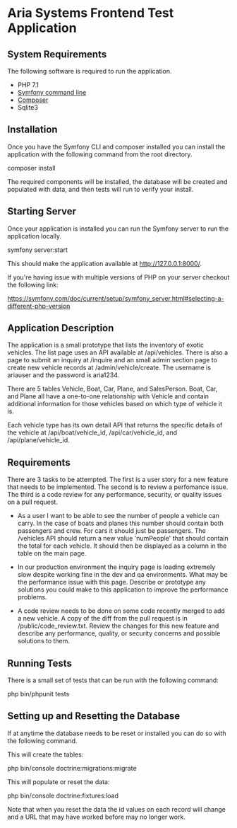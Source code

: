 # Aria Systems Frontend Test Application


## System Requirements

The following software is required to run the application.
* PHP 7.1
* [Symfony command line](https://symfony.com/download "Download Symfony")
* [Composer](https://getcomposer.org/)
* Sqlite3


## Installation

Once you have the Symfony CLI and composer installed you can install the
application with the following command from the root directory.

composer install

The required components will be installed, the database will be created and
populated with data, and then tests will run to verify your install.


## Starting Server

Once your application is installed you can run the Symfony server to run the
application locally.

symfony server:start

This should make the application available at http://127.0.0.1:8000/.

If you're having issue with multiple versions of PHP on your server checkout
the following link:

https://symfony.com/doc/current/setup/symfony_server.html#selecting-a-different-php-version


## Application Description

The application is a small prototype that lists the inventory of exotic vehicles.
The list page uses an API available at /api/vehicles. There is also a page to
submit an inquiry at /inquire and an small admin section page to create new
vehicle records at /admin/vehicle/create. The username is ariauser and the
password is aria1234.

There are 5 tables Vehicle, Boat, Car, Plane, and SalesPerson. Boat, Car, and
Plane all have a one-to-one relationship with Vehicle and contain additional
information for those vehicles based on which type of vehicle it is.

Each vehicle type has its own detail API that returns the specific details of
the vehicle at /api/boat/vehicle_id, /api/car/vehicle_id, and /api/plane/vehicle_id.


## Requirements

There are 3 tasks to be attempted. The first is a user story for a new feature
that needs to be implemented. The second is to review a perfomance issue. The
third is a code review for any performance, security, or quality issues on a
pull request.

* As a user I want to be able to see the number of people a vehicle can
carry. In the case of boats and planes this number should contain both passengers
and crew. For cars it should just be passengers. The /vehicles API should return a
new value 'numPeople' that should contain the total for each vehicle. It should then
be displayed as a column in the table on the main page.

* In our production environment the inquiry page is loading extremely slow
despite working fine in the dev and qa environments. What may be the performance
issue with this page. Describe or prototype any solutions you could make to this
application to improve the performance problems.

* A code review needs to be done on some code recently merged to add a new
vehicle. A copy of the diff from the pull request is in /public/code_review.txt.
Review the changes for this new feature and describe any performance, quality,
or security concerns and possible solutions to them.


## Running Tests

There is a small set of tests that can be run with the following command:

php bin/phpunit tests


## Setting up and Resetting the Database

If at anytime the database needs to be reset or installed you can do so with the
following command.

This will create the tables:

php bin/console doctrine:migrations:migrate

This will populate or reset the data:

php bin/console doctrine:fixtures:load

Note that when you reset the data the id values on each record will change and
a URL that may have worked before may no longer work.

